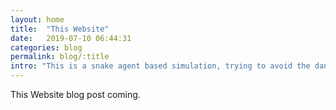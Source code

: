 ```yaml
---
layout: home
title:  "This Website"
date:   2019-07-10 06:44:31
categories: blog
permalink: blog/:title
intro: "This is a snake agent based simulation, trying to avoid the dangers of colliding into itself or the walls while trying to get the highest possible score from eating apples."
---
```

This Website blog post coming.
